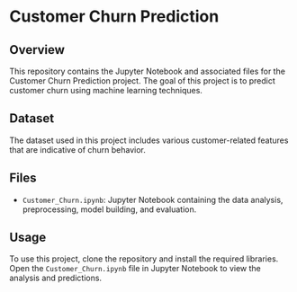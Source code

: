 # Customer Churn Prediction

## Overview
This repository contains the Jupyter Notebook and associated files for the Customer Churn Prediction project. The goal of this project is to predict customer churn using machine learning techniques.

## Dataset
The dataset used in this project includes various customer-related features that are indicative of churn behavior.

## Files
- `Customer_Churn.ipynb`: Jupyter Notebook containing the data analysis, preprocessing, model building, and evaluation.

## Usage
To use this project, clone the repository and install the required libraries. Open the `Customer_Churn.ipynb` file in Jupyter Notebook to view the analysis and predictions.
